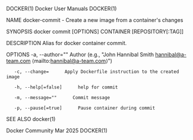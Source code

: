 DOCKER(1)							      Docker User Manuals							     DOCKER(1)

NAME
       docker-commit - Create a new image from a container's changes

SYNOPSIS
       docker commit [OPTIONS] CONTAINER [REPOSITORY[:TAG]]

DESCRIPTION
       Alias for docker container commit.

OPTIONS
       -a, --author=""	    Author (e.g., "John Hannibal Smith hannibal@a-team.com ⟨mailto:hannibal@a-team.com⟩")

       -c, --change=	  Apply Dockerfile instruction to the created image

       -h, --help[=false]      help for commit

       -m, --message=""	     Commit message

       -p, --pause[=true]      Pause container during commit

SEE ALSO
       docker(1)

Docker Community							   Mar 2025								     DOCKER(1)
